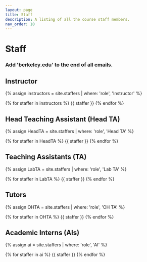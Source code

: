 ```yaml
---
layout: page
title: Staff
description: A listing of all the course staff members.
nav_order: 10
---
```


# Staff
### Add 'berkeley.edu' to the end of all emails.

## Instructor

{% assign instructors = site.staffers | where: 'role', 'Instructor' %}
<div class="role">
  {% for staffer in instructors %}
  {{ staffer }}
  {% endfor %}
</div>

## Head Teaching Assistant (Head TA)

{% assign HeadTA = site.staffers | where: 'role', 'Head TA' %}
<div class="role">
  {% for staffer in HeadTA %}
  {{ staffer }}
  {% endfor %}
</div>

## Teaching Assistants (TA)

{% assign LabTA = site.staffers | where: 'role', 'Lab TA' %}
<div class="role">
  {% for staffer in LabTA %}
  {{ staffer }}
  {% endfor %}
</div>

## Tutors

{% assign OHTA = site.staffers | where: 'role', 'OH TA' %}
<div class="role">
  {% for staffer in OHTA %}
  {{ staffer }}
  {% endfor %}
</div>


## Academic Interns (AIs)

{% assign ai = site.staffers | where: 'role', 'AI' %}
<div class="role">
  {% for staffer in ai %}
  {{ staffer }}
  {% endfor %}
</div>
